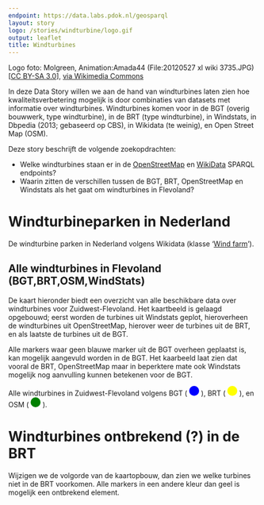 ```yaml
---
endpoint: https://data.labs.pdok.nl/geosparql
layout: story
logo: /stories/windturbine/logo.gif
output: leaflet
title: Windturbines
---
```


Logo foto: Molgreen, Animation:Amada44 (File:20120527 xl wiki
3735.JPG) [<a href="https://creativecommons.org/licenses/by-sa/3.0">CC
BY-SA 3.0</a>], <a
href="https://commons.wikimedia.org/wiki/File%3AWind_turbine.gif">via
Wikimedia Commons</a>

In deze Data Story willen we aan de hand van windturbines laten zien
hoe kwaliteitsverbetering mogelijk is door combinaties van datasets
met informatie over windturbines.  Windturbines komen voor in de BGT
(overig bouwwerk, type windturbine), in de BRT (type windturbine), in
Windstats, in Dbpedia (2013; gebaseerd op CBS), in Wikidata (te
weinig), en Open Street Map (OSM).

Deze story beschrijft de volgende zoekopdrachten:
  - Welke windturbines staan er in de
    [OpenStreetMap](http://sophox.org/sophox/) en
    [WikiData](https://query.wikidata.org/) SPARQL endpoints?
  - Waarin zitten de verschillen tussen de BGT, BRT, OpenStreetMap en
    Windstats als het gaat om windturbines in Flevoland?

# Windturbineparken in Nederland

De windturbine parken in Nederland volgens Wikidata (klasse ‘<a
href="http://www.wikidata.org/entity/Q194356">Wind farm</a>’).

<query data-endpoint="https://query.wikidata.org/sparql" data-query-ref="10-farm.rq" data-output="geo"></query>

<!-- <div data-query
     data-query-endpoint="https://query.wikidata.org/sparql"
     data-query-sparql="10-farm.rq">
</div> -->

## Alle windturbines in Flevoland (BGT,BRT,OSM,WindStats)

De kaart hieronder biedt een overzicht van alle beschikbare data over
windturbines voor Zuidwest-Flevoland.  Het kaartbeeld is gelaagd
opgebouwd; eerst worden de turbines uit Windstats geplot, hieroverheen
de windturbines uit OpenStreetMap, hierover weer de turbines uit de
BRT, en als laatste de turbines uit de BGT.

Alle markers waar geen blauwe marker uit de BGT overheen geplaatst is,
kan mogelijk aangevuld worden in de BGT.  Het kaarbeeld laat zien dat
vooral de BRT, OpenStreetMap maar in beperktere mate ook Windstats
mogelijk nog aanvulling kunnen betekenen voor de BGT.

<p>Alle windturbines in Zuidwest-Flevoland volgens BGT (
<svg height="20" viewBox="0 0 20 20" xmlns="http://www.w3.org/2000/svg">
  <circle cx="10" cy="10" fill="blue" r="10"/>
</svg>
), BRT (
<svg height="20" viewBox="0 0 20 20" xmlns="http://www.w3.org/2000/svg">
  <circle cx="10" cy="10" fill="yellow" r="10"/>
</svg>
), en OSM (
<svg height="20" viewBox="0 0 20 20" xmlns="http://www.w3.org/2000/svg">
  <circle cx="10" cy="10" fill="green" r="10"/>
</svg>
). </p>

<query data-config="https://data.labs.pdok.nl/geosparql/#query=prefix%20bgt%3A%20%3Chttp%3A%2F%2Fbgt.basisregistraties.overheid.nl%2Fdef%2Fbgt%23%3E%0Aprefix%20brt%3A%20%3Chttp%3A%2F%2Fbrt.basisregistraties.overheid.nl%2Fdef%2Ftop10nl%23%3E%0Aprefix%20geo%3A%20%3Chttp%3A%2F%2Fwww.opengis.net%2Font%2Fgeosparql%23%3E%0Aprefix%20wd%3A%20%3Chttp%3A%2F%2Fwww.wikidata.org%2Fentity%2F%3E%0Aselect%20%3Fshape%20%3FshapeColor%20%7B%0A%20%20%7B%0A%20%20%20%20graph%20%3Chttps%3A%2F%2Fdata.pdok.nl%2Fwindturbine%2Fosm-flevoland%3E%20%7B%0A%20%20%20%20%20%20%3Fwindturbine%20a%20wd%3AQ49833%20%3B%0A%20%20%20%20%20%20%20%20%20%20%20%20%20%20%20%20%20%20%20geo%3AhasGeometry%2Fgeo%3AasWKT%20%3Fshape%20.%0A%20%20%20%20%7D%0A%20%20%20%20bind('green'%20as%20%3FshapeColor)%0A%20%20%7D%20union%20%7B%0A%20%20%20%20service%20%3Chttps%3A%2F%2Fdata.pdok.nl%2Fsparql%3E%20%7B%0A%20%20%20%20%20%20%3Fwindturbine%20a%20brt%3AWindturbine%20%3B%0A%20%20%20%20%20%20%20%20%20%20%20%20%20%20%20%20%20%20%20geo%3AhasGeometry%2Fgeo%3AasWKT%20%3Fshape%20.%0A%20%20%20%20%20%20bind('yellow'%20as%20%3FshapeColor)%0A%20%20%20%20%7D%0A%20%20%7D%20union%20%7B%0A%20%20%20%20%3Fwindturbine%20a%20bgt%3AWindturbine%20%3B%0A%20%20%20%20%20%20%20%20%20%20%20%20%20%20%20%20%20geo%3AhasGeometry%2Fgeo%3AasWKT%20%3FshapePolygon%20.%0A%20%20%20%20bind(strdt(concat('Point%20('%2Csubstr(str(%3FshapePolygon)%2C11%2C34)%2C')')%2Cgeo%3AwktLiteral)%20as%20%3Fshape)%0A%20%20%20%20bind('blue'%20as%20%3FshapeColor)%0A%20%20%7D%0A%7D%0A&endpoint=https%3A%2F%2Fdata.labs.pdok.nl%2Fgeosparql&requestMethod=POST&tabTitle=Query&headers=%7B%7D&contentTypeConstruct=text%2Fturtle%2C*%2F*%3Bq%3D0.9&contentTypeSelect=application%2Fsparql-results%2Bjson%2C*%2F*%3Bq%3D0.9&outputFormat=geo&outputSettings=%7B%22map%22%3A%22nlmaps%22%2C%22grouped%22%3Atrue%7D" data-endpoint="https://data.labs.pdok.nl/geosparql" data-query-ref="20-windturbine.rq" data-output="geo"></query> <!-- //### CHANGE GROUPING FROM grouped = false => visualization = 'grouped' -->


<!-- <div data-query data-query-sparql="20-windturbine.rq"></div> -->

# Windturbines ontbrekend (?) in de BRT

Wijzigen we de volgorde van de kaartopbouw, dan zien we welke turbines
niet in de BRT voorkomen.  Alle markers in een andere kleur dan geel
is mogelijk een ontbrekend element.

<query data-config="https://data.labs.pdok.nl/geosparql/#query=prefix%20brt%3A%20%3Chttp%3A%2F%2Fbrt.basisregistraties.overheid.nl%2Fdef%2Ftop10nl%23%3E%0Aprefix%20geo%3A%20%3Chttp%3A%2F%2Fwww.opengis.net%2Font%2Fgeosparql%23%3E%0Aprefix%20bgt%3A%20%3Chttp%3A%2F%2Fbgt.basisregistraties.overheid.nl%2Fdef%2Fbgt%23%3E%0Aselect%20%3Fshape%20%3FshapeColor%20%7B%0A%20%20%7B%0A%20%20%20%20graph%20%3Chttps%3A%2F%2Fdata.pdok.nl%2Fwindturbine%2Fosm-flevoland%3E%20%7B%0A%20%20%20%20%20%20%3Fwindturbine%20a%20%3Chttp%3A%2F%2Fwww.wikidata.org%2Fentity%2FQ49833%3E%20%3B%0A%20%20%20%20%20%20%20%20%20%20%20%20%20%20%20%20%20%20%20geo%3AhasGeometry%2Fgeo%3AasWKT%20%3Fshape%20.%0A%20%20%20%20%7D%0A%20%20%20%20bind('green'%20as%20%3FshapeColor)%0A%20%20%7D%20union%20%7B%0A%20%20%20%20%3Fwindturbine%20a%20bgt%3AWindturbine%20%3B%0A%20%20%20%20%20%20%20%20%20%20%20%20%20%20%20%20%20geo%3AhasGeometry%2Fgeo%3AasWKT%20%3FshapePolygon%20.%0A%20%20%20%20bind(strdt(concat('Point%20('%2Csubstr(str(%3FshapePolygon)%2C11%2C34)%2C')')%2Cgeo%3AwktLiteral)%20as%20%3Fshape)%0A%20%20%20%20bind('blue'%20as%20%3FshapeColor)%0A%20%20%7D%20union%20%7B%0A%20%20%20%20%3Fwindturbine%20a%20brt%3AWindturbine%20%3B%0A%20%20%20%20%20%20%20%20%20%20%20%20%20%20%20%20%20geo%3AhasGeometry%2Fgeo%3AasWKT%20%3Fshape%20.%0A%20%20%20%20bind('yellow'%20as%20%3FshapeColor)%0A%20%20%7D%0A%7D%0A&endpoint=https%3A%2F%2Fdata.labs.pdok.nl%2Fgeosparql&requestMethod=POST&tabTitle=Query&headers=%7B%7D&contentTypeConstruct=text%2Fturtle%2C*%2F*%3Bq%3D0.9&contentTypeSelect=application%2Fsparql-results%2Bjson%2C*%2F*%3Bq%3D0.9&outputFormat=geo&outputSettings=%7B%22map%22%3A%22nlmaps%22%2C%22grouped%22%3Atrue%7D" data-endpoint="https://data.labs.pdok.nl/geosparql" data-query-ref="30-turbines-niet-in-brt.rq" data-output="geo"></query> <!-- //### CHANGE GROUPING FROM grouped = false => visualization = 'grouped' -->

<!-- <div data-query data-query-sparql="30-turbines-niet-in-brt.rq"></div> -->
